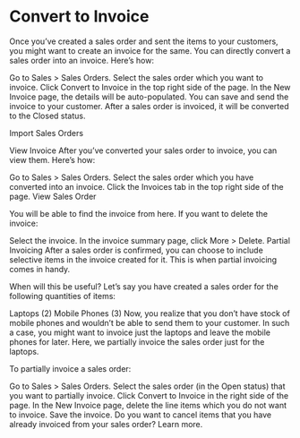 # **Convert to Invoice**

Once you’ve created a sales order and sent the items to your customers, you might want to create an invoice for the same. You can directly convert a sales order into an invoice. Here’s how:

Go to Sales > Sales Orders.
Select the sales order which you want to invoice.
Click Convert to Invoice in the top right side of the page.
In the New Invoice page, the details will be auto-populated. You can save and send the invoice to your customer.
After a sales order is invoiced, it will be converted to the Closed status.

Import Sales Orders

View Invoice
After you’ve converted your sales order to invoice, you can view them. Here’s how:

Go to Sales > Sales Orders.
Select the sales order which you have converted into an invoice.
Click the Invoices tab in the top right side of the page.
View Sales Order

You will be able to find the invoice from here. If you want to delete the invoice:

Select the invoice.
In the invoice summary page, click More > Delete.
Partial Invoicing
After a sales order is confirmed, you can choose to include selective items in the invoice created for it. This is when partial invoicing comes in handy.

When will this be useful?
Let’s say you have created a sales order for the following quantities of items:

Laptops (2)
Mobile Phones (3)
Now, you realize that you don’t have stock of mobile phones and wouldn’t be able to send them to your customer. In such a case, you might want to invoice just the laptops and leave the mobile phones for later. Here, we partially invoice the sales order just for the laptops.

To partially invoice a sales order:

Go to Sales > Sales Orders.
Select the sales order (in the Open status) that you want to partially invoice.
Click Convert to Invoice in the right side of the page.
In the New Invoice page, delete the line items which you do not want to invoice.
Save the invoice.
Do you want to cancel items that you have already invoiced from your sales order? Learn more.
